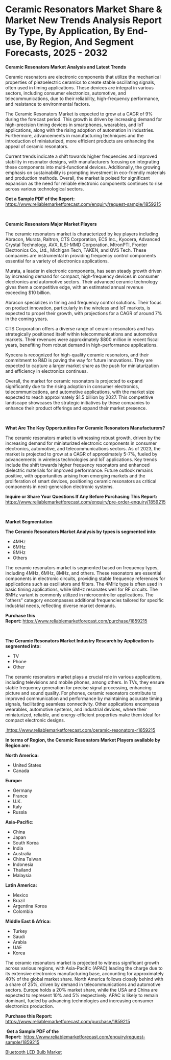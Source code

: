 <p><h1>Ceramic Resonators Market Share & Market New Trends Analysis Report By Type, By Application, By End-use, By Region, And Segment Forecasts, 2025 - 2032</h1></p><p><strong>Ceramic Resonators Market Analysis and Latest Trends</strong></p>
<p><p>Ceramic resonators are electronic components that utilize the mechanical properties of piezoelectric ceramics to create stable oscillating signals, often used in timing applications. These devices are integral in various sectors, including consumer electronics, automotive, and telecommunications, due to their reliability, high-frequency performance, and resistance to environmental factors.</p><p>The Ceramic Resonators Market is expected to grow at a CAGR of 9% during the forecast period. This growth is driven by increasing demand for high-precision timing devices in smartphones, wearables, and IoT applications, along with the rising adoption of automation in industries. Furthermore, advancements in manufacturing techniques and the introduction of miniaturized, more efficient products are enhancing the appeal of ceramic resonators.</p><p>Current trends indicate a shift towards higher frequencies and improved stability in resonator designs, with manufacturers focusing on integrating these components into multi-functional devices. Additionally, the growing emphasis on sustainability is prompting investment in eco-friendly materials and production methods. Overall, the market is poised for significant expansion as the need for reliable electronic components continues to rise across various technological sectors.</p></p>
<p><strong>Get a Sample PDF of the Report:&nbsp;</strong> <a href="https://www.reliablemarketforecast.com/enquiry/request-sample/1859215?utm_campaign=2393&utm_medium=2&utm_source=Github&utm_content=ia&utm_term=06042025&utm_id=ceramic-resonators">https://www.reliablemarketforecast.com/enquiry/request-sample/1859215</a></p>
<p>&nbsp;</p>
<p><strong>Ceramic Resonators Major Market Players</strong></p>
<p><p>The ceramic resonators market is characterized by key players including Abracon, Murata, Raltron, CTS Corporation, ECS Inc., Kyocera, Advanced Crystal Technology, AVX, ILSI-MMD Corporation, MtronPTI, Fronter Electronics Co., Ltd., Michigan Tech, TAKEN, and QVS Tech. These companies are instrumental in providing frequency control components essential for a variety of electronics applications.</p><p>Murata, a leader in electronic components, has seen steady growth driven by increasing demand for compact, high-frequency devices in consumer electronics and automotive sectors. Their advanced ceramic technology gives them a competitive edge, with an estimated annual revenue exceeding $10 billion. </p><p>Abracon specializes in timing and frequency control solutions. Their focus on product innovation, particularly in the wireless and IoT markets, is expected to propel their growth, with projections for a CAGR of around 7% in the coming years. </p><p>CTS Corporation offers a diverse range of ceramic resonators and has strategically positioned itself within telecommunications and automotive markets. Their revenues were approximately $800 million in recent fiscal years, benefiting from robust demand in high-performance applications.</p><p>Kyocera is recognized for high-quality ceramic resonators, and their commitment to R&D is paving the way for future innovations. They are expected to capture a larger market share as the push for miniaturization and efficiency in electronics continues.</p><p>Overall, the market for ceramic resonators is projected to expand significantly due to the rising adoption in consumer electronics, telecommunications, and automotive applications, with the market size expected to reach approximately $1.5 billion by 2027. This competitive landscape showcases the strategic initiatives by these companies to enhance their product offerings and expand their market presence.</p></p>
<p>&nbsp;</p>
<p><strong>What Are The Key Opportunities For Ceramic Resonators Manufacturers?</strong></p>
<p><p>The ceramic resonators market is witnessing robust growth, driven by the increasing demand for miniaturized electronic components in consumer electronics, automotive, and telecommunications sectors. As of 2023, the market is projected to grow at a CAGR of approximately 5-7%, fueled by advancements in wireless technologies and IoT applications. Key trends include the shift towards higher frequency resonators and enhanced dielectric materials for improved performance. Future outlook remains positive, with opportunities arising from emerging markets and the proliferation of smart devices, positioning ceramic resonators as critical components in next-generation electronic systems.</p></p>
<p><strong>Inquire or Share Your Questions If Any Before Purchasing This Report:</strong> <a href="https://www.reliablemarketforecast.com/enquiry/pre-order-enquiry/1859215?utm_campaign=2393&utm_medium=2&utm_source=Github&utm_content=ia&utm_term=06042025&utm_id=ceramic-resonators">https://www.reliablemarketforecast.com/enquiry/pre-order-enquiry/1859215</a></p>
<p>&nbsp;</p>
<p><strong>Market Segmentation</strong></p>
<p><strong>The Ceramic Resonators Market Analysis by types is segmented into:</strong></p>
<p><ul><li>4MHz</li><li>6MHz</li><li>8MHz</li><li>Others</li></ul></p>
<p><p>The ceramic resonators market is segmented based on frequency types, including 4MHz, 6MHz, 8MHz, and others. These resonators are essential components in electronic circuits, providing stable frequency references for applications such as oscillators and filters. The 4MHz type is often used in basic timing applications, while 6MHz resonates well for RF circuits. The 8MHz variant is commonly utilized in microcontroller applications. The "others" category encompasses additional frequencies tailored for specific industrial needs, reflecting diverse market demands.</p></p>
<p><strong>Purchase this Report:&nbsp;</strong><a href="https://www.reliablemarketforecast.com/purchase/1859215?utm_campaign=2393&utm_medium=2&utm_source=Github&utm_content=ia&utm_term=06042025&utm_id=ceramic-resonators">https://www.reliablemarketforecast.com/purchase/1859215</a></p>
<p>&nbsp;</p>
<p><strong>The Ceramic Resonators Market Industry Research by Application is segmented into:</strong></p>
<p><ul><li>TV</li><li>Phone</li><li>Other</li></ul></p>
<p><p>The ceramic resonators market plays a crucial role in various applications, including televisions and mobile phones, among others. In TVs, they ensure stable frequency generation for precise signal processing, enhancing picture and sound quality. For phones, ceramic resonators contribute to improved communication and performance by maintaining accurate timing signals, facilitating seamless connectivity. Other applications encompass wearables, automotive systems, and industrial devices, where their miniaturized, reliable, and energy-efficient properties make them ideal for compact electronic designs.</p></p>
<p><a href="https://www.reliablemarketforecast.com/ceramic-resonators-r1859215?utm_campaign=2393&utm_medium=2&utm_source=Github&utm_content=ia&utm_term=06042025&utm_id=ceramic-resonators">&nbsp;https://www.reliablemarketforecast.com/ceramic-resonators-r1859215</a></p>
<p><strong>In terms of Region, the Ceramic Resonators Market Players available by Region are:</strong></p>
<p>
    <p> <strong> North America: </strong>
        <ul>
            <li>United States</li>
            <li>Canada</li>
        </ul>
        </p> 
    <p> <strong> Europe: </strong>
        <ul>
            <li>Germany</li>
            <li>France</li>
            <li>U.K.</li>
            <li>Italy</li>
            <li>Russia</li>
        </ul>
        </p> 
    <p> <strong> Asia-Pacific: </strong>
        <ul>
            <li>China</li>
            <li>Japan</li>
            <li>South Korea</li>
            <li>India</li>
            <li>Australia</li>
            <li>China Taiwan</li>
            <li>Indonesia</li>
            <li>Thailand</li>
            <li>Malaysia</li>
        </ul>
        </p> 
    <p> <strong> Latin America: </strong>
        <ul>
            <li>Mexico</li>
            <li>Brazil</li>
            <li>Argentina Korea</li>
            <li>Colombia</li>
        </ul>
        </p> 
    <p> <strong> Middle East & Africa: </strong>
        <ul>
            <li>Turkey</li>
            <li>Saudi</li>
            <li>Arabia</li>
            <li>UAE</li>
            <li>Korea</li>
        </ul>
    </p>
    </p>
<p><p>The ceramic resonators market is projected to witness significant growth across various regions, with Asia-Pacific (APAC) leading the charge due to its extensive electronics manufacturing base, accounting for approximately 40% of the global market share. North America follows closely behind with a share of 25%, driven by demand in telecommunications and automotive sectors. Europe holds a 20% market share, while the USA and China are expected to represent 10% and 5% respectively. APAC is likely to remain dominant, fueled by advancing technologies and increasing consumer electronics production.</p></p>
<p><strong>Purchase this Report: </strong><a href="https://www.reliablemarketforecast.com/purchase/1859215?utm_campaign=2393&utm_medium=2&utm_source=Github&utm_content=ia&utm_term=06042025&utm_id=ceramic-resonators">https://www.reliablemarketforecast.com/purchase/1859215</a></p>
<p>&nbsp;<strong>Get a Sample PDF of the Report:&nbsp;&nbsp;</strong><a href="https://www.reliablemarketforecast.com/enquiry/request-sample/1859215?utm_campaign=2393&utm_medium=2&utm_source=Github&utm_content=ia&utm_term=06042025&utm_id=ceramic-resonators">https://www.reliablemarketforecast.com/enquiry/request-sample/1859215</a></p>
<p><strong></strong></p>
<p><p><a href="https://github.com/techerghalim/Market-Research-Report-List-1/blob/main/bluetooth-led-bulb-market.md?utm_campaign=2393&utm_medium=2&utm_source=Github&utm_content=ia&utm_term=06042025&utm_id=ceramic-resonators">Bluetooth LED Bulb Market</a></p></p>